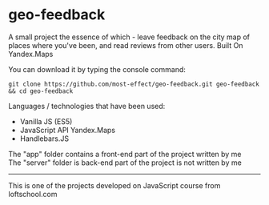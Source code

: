 # geo-feedback

A small project the essence of which - leave feedback on the city map of places where you've been, and read reviews from other users. Built On Yandex.Maps

You can download it by typing the console command:
```
git clone https://github.com/most-effect/geo-feedback.git geo-feedback && cd geo-feedback
```
Languages / technologies that have been used:
* Vanilla JS (ES5)
* JavaScript API Yandex.Maps
* Handlebars.JS

The "app" folder contains a front-end part of the project written by me<br>
The "server" folder is back-end part of the project is not written by me

***
This is one of the projects developed on JavaScript course from loftschool.com
